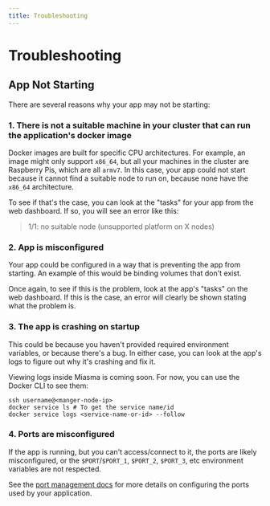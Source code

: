 ```yaml
---
title: Troubleshooting
---
```


# Troubleshooting

## App Not Starting

There are several reasons why your app may not be starting:

### 1. There is not a suitable machine in your cluster that can run the application's docker image

Docker images are built for specific CPU architectures. For example, an image might only support `x86_64`, but all your machines in the cluster are Raspberry Pis, which are all `armv7`. In this case, your app could not start because it cannot find a suitable node to run on, because none have the `x86_64` architecture.

To see if that's the case, you can look at the "tasks" for your app from the web dashboard. If so, you will see an error like this:

> 1/1: no suitable node (unsupported platform on X nodes)

### 2. App is misconfigured

Your app could be configured in a way that is preventing the app from starting. An example of this would be binding volumes that don't exist.

Once again, to see if this is the problem, look at the app's "tasks" on the web dashboard. If this is the case, an error will clearly be shown stating what the problem is.

### 3. The app is crashing on startup

This could be because you haven't provided required environment variables, or because there's a bug. In either case, you can look at the app's logs to figure out why it's crashing and fix it.

Viewing logs inside Miasma is coming soon. For now, you can use the Docker CLI to see them:

```bash:no-line-numbers
ssh username@<manger-node-ip>
docker service ls # To get the service name/id
docker service logs <service-name-or-id> --follow
```

### 4. Ports are misconfigured

If the app is running, but you can't access/connect to it, the ports are likely misconfigured, or the `$PORT`/`$PORT_1`, `$PORT_2`, `$PORT_3`, etc environment variables are not respected.

See the [port management docs](./port-management.md) for more details on configuring the ports used by your application.
